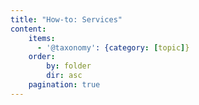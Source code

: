 ```yaml
---
title: "How-to: Services"
content:
    items:
      - '@taxonomy': {category: [topic]}
    order:
        by: folder
        dir: asc
    pagination: true
---
```

